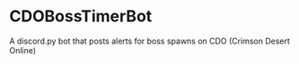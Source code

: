 # CDOBossTimerBot
A discord.py bot that posts alerts for boss spawns on CDO (Crimson Desert Online)
